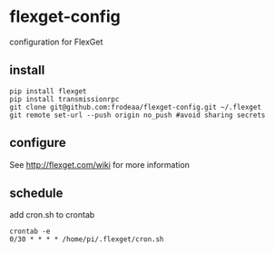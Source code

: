 flexget-config
==============

configuration for FlexGet

## install

    pip install flexget
    pip install transmissionrpc
    git clone git@github.com:frodeaa/flexget-config.git ~/.flexget
    git remote set-url --push origin no_push #avoid sharing secrets

## configure

See http://flexget.com/wiki for more information

## schedule

add cron.sh to crontab

    crontab -e
    0/30 * * * * /home/pi/.flexget/cron.sh




